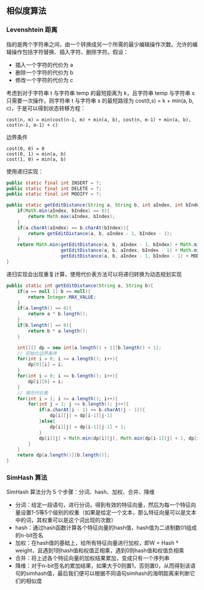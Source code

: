 ## 相似度算法
### Levenshtein 距离
指的是两个字符串之间，由一个转换成另一个所需的最少编辑操作次数。允许的编辑操作包括字符替换、插入字符、删除字符。假设：
- 插入一个字符的代价为 a
- 删除一个字符的代价为 b
- 修改一个字符的代价为 c

考虑到对于字符串 t 与字符串 temp 的最短距离为 k，且字符串 temp 与字符串 s 只需要一次操作，则字符串 t 与字符串 s 的最短路径为 cost(t,s) = k + min(a, b, c)，于是可以得到状态转移方程：
```
cost(n, m) = min(cost(n-1, m) + min(a, b), cost(n, m-1) + min(a, b), cost(n-1, m-1) + c)
```
边界条件
```
cost(0, 0) = 0
cost(0, 1) = min(a, b)
cost(1, 0) = min(a, b)
```
使用递归实现：
```java
public static final int INSERT = ?;
public static final int DELETE = ?;
public static final int MODIFY = ?;

public static getEditDistance(String a, String b, int aIndex, int bIndex){
    if(Math.min(aIndex, bIndex) == 0){
        return Math.max(aIndex, bIndex);
    }
    if(a.charAt(aIndex) == b.charAt(bIndex)){
        return getEditDistance(a, b, aIndex - 1, bIndex - 1);
    }
    return Math.min(getEditDistance(a, b, aIndex - 1, bIndex) + Math.min(INSERT, DELETE),
                    getEditDistance(a, b, aIndex, bIndex - 1) + Math.min(INSERT, DELETE),
                    getEditDistance(a, b, aIndex - 1, bIndex - 1) + MODIFY);
}
```
递归实现会出现重复计算，使用代价表方法可以将递归转换为动态规划实现
```java
public static int getEditDistance(String a, String b){
    if(a == null || b == null){
        return Integer.MAX_VALUE;
    }
    if(a.length() == 0){
        return a * b.length();
    }
    if(b.length() == 0){
        return b * a.length();
    }

    int[][] dp = new int[a.length() + 1][b.length() + 1];
    // 初始化边界条件
    for(int i = 0; i <= a.length(); i++){
        dp[0][i] = i;
    }
    for(int i = 0; i <= b.length(); i++){
        dp[i][0] = i;
    }
    // 填充代价表
    for(int i = 1; i <= a.length(); i++){
        for(int j = 1; j <= b.length(); j++){
            if(a.charAt(i - 1) == b.charAt(j - 1)){
                dp[i][j] = dp[i-1][j-1]
            }else{
                dp[i][j] = dp[i-1][j-1] + 1;
            }
            dp[i][j] = Math.min(dp[i][j], Math.min(dp[i-1][j] + 1, dp[i][j-1]+1));
        }
    }
    return dp[a.length()][b.length()];
}
```
### SimHash 算法
SimHash 算法分为 5 个步骤：分词、hash、加权、合并、降维
- 分词：给定一段语句，进行分词，得到有效的特征向量，然后为每一个特征向量设置1-5等5个级别的权重（如果是给定一个文本，那么特征向量可以是文本中的词，其权重可以是这个词出现的次数）
- hash：通过hash函数计算各个特征向量的hash值，hash值为二进制数01组成的n-bit签名
- 加权：在hash值的基础上，给所有特征向量进行加权，即W = Hash * weight，且遇到1则hash值和权值正相乘，遇到0则hash值和权值负相乘
- 合并：将上述各个特征向量的加权结果累加，变成只有一个序列串
- 降维：对于n-bit签名的累加结果，如果大于0则置1，否则置0，从而得到该语句的simhash值，最后我们便可以根据不同语句simhash的海明距离来判断它们的相似度